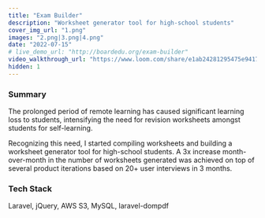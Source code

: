 ```yaml
---
title: "Exam Builder"
description: "Worksheet generator tool for high-school students"
cover_img_url: "1.png"
images: "2.png|3.png|4.png"
date: "2022-07-15"
# live_demo_url: "http://boardedu.org/exam-builder"
video_walkthrough_url: "https://www.loom.com/share/e1ab24281295475e94176ea8a805bdbc"
hidden: 1
---
```


### Summary

The prolonged period of remote learning has caused significant learning loss to students, intensifying the need for revision worksheets amongst students for self-learning.

Recognizing this need, I started compiling worksheets and building a worksheet generator tool for high-school students. A 3x increase month-over-month in the number of worksheets generated was achieved on top of several product iterations based on 20+ user interviews in 3 months.

### Tech Stack

Laravel, jQuery, AWS S3, MySQL, laravel-dompdf
